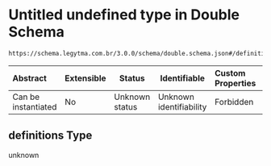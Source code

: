 # Untitled undefined type in Double Schema

```txt
https://schema.legytma.com.br/3.0.0/schema/double.schema.json#/definitions
```




| Abstract            | Extensible | Status         | Identifiable            | Custom Properties | Additional Properties | Access Restrictions | Defined In                                                                  |
| :------------------ | ---------- | -------------- | ----------------------- | :---------------- | --------------------- | ------------------- | --------------------------------------------------------------------------- |
| Can be instantiated | No         | Unknown status | Unknown identifiability | Forbidden         | Allowed               | none                | [double.schema.json\*](../schema/double.schema.json) |

## definitions Type

unknown
